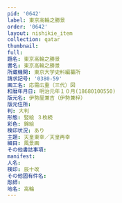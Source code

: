 ```yaml
---
pid: '0642'
label: 東京高輪之勝景
order: '0642'
layout: nishikie_item
collection: qatar
thumbnail: 
full: 
題名: 東京高輪之勝景
書名: 東京高輪之勝景
所蔵機関: 東京大学史料編纂所
請求記号: '0380-59'
画工名: 応需広重（三代）図
和暦年月日: 明治元年１０月(18680100550)
版元名: 伊勢屋兼吉（伊勢兼梓）
版元住所: 
判: 大判
形態: 竪絵 ３枚続
彩色: 錦絵
検印状況: あり
主題: 天皇東幸／天皇再幸
細目: 風景画
その他書誌事項: 
manifest: 
人名: 
検印: 辰十改
その他固有件名: 
彫師: 
地名: 高輪
---
```

